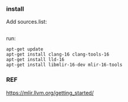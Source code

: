### install
Add sources.list:
```

```

run:
```
apt-get update
apt-get install clang-16 clang-tools-16
apt-get install lld-16
apt-get install libmlir-16-dev mlir-16-tools
```
### REF
https://mlir.llvm.org/getting_started/

